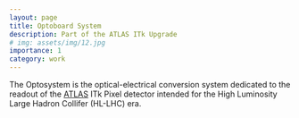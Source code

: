 ```yaml
---
layout: page
title: Optoboard System
description: Part of the ATLAS ITk Upgrade
# img: assets/img/12.jpg
importance: 1
category: work
---
```


The Optosystem is the optical-electrical conversion system dedicated to the readout of the [ATLAS](https://atlas.cern/) ITk Pixel detector intended for the High Luminosity Large Hadron Collifer (HL-LHC) era.

